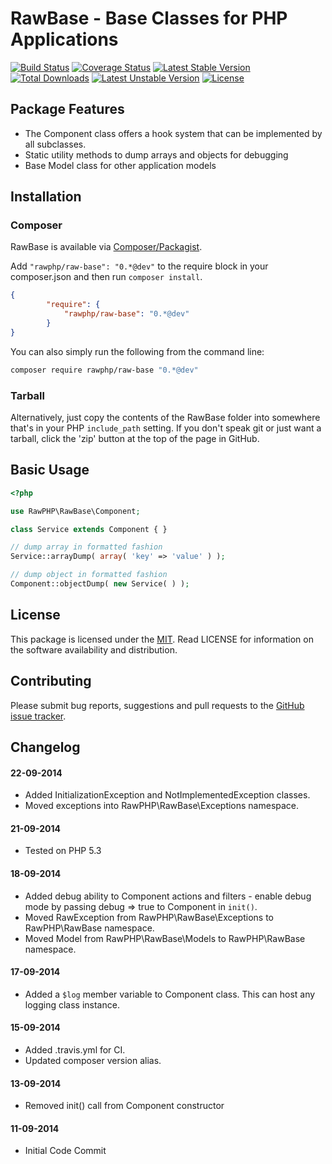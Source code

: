 # RawBase - Base Classes for PHP Applications 

[![Build Status](https://travis-ci.org/rawphp/RawBase.svg?branch=master)](https://travis-ci.org/rawphp/RawBase) [![Coverage Status](https://coveralls.io/repos/rawphp/RawBase/badge.png?branch=master)](https://coveralls.io/r/rawphp/RawBase?branch=master)
[![Latest Stable Version](https://poser.pugx.org/rawphp/raw-base/v/stable.svg)](https://packagist.org/packages/rawphp/raw-base) [![Total Downloads](https://poser.pugx.org/rawphp/raw-base/downloads.svg)](https://packagist.org/packages/rawphp/raw-base)
[![Latest Unstable Version](https://poser.pugx.org/rawphp/raw-base/v/unstable.svg)](https://packagist.org/packages/rawphp/raw-base) [![License](https://poser.pugx.org/rawphp/raw-base/license.svg)](https://packagist.org/packages/rawphp/raw-base)


## Package Features
- The Component class offers a hook system that can be implemented by all subclasses.
- Static utility methods to dump arrays and objects for debugging
- Base Model class for other application models

## Installation

### Composer
RawBase is available via [Composer/Packagist](https://packagist.org/packages/rawphp/raw-base).

Add `"rawphp/raw-base": "0.*@dev"` to the require block in your composer.json and then run `composer install`.

```json
{
        "require": {
            "rawphp/raw-base": "0.*@dev"
        }
}
```

You can also simply run the following from the command line:

```sh
composer require rawphp/raw-base "0.*@dev"
```

### Tarball
Alternatively, just copy the contents of the RawBase folder into somewhere that's in your PHP `include_path` setting. If you don't speak git or just want a tarball, click the 'zip' button at the top of the page in GitHub.

## Basic Usage

```php
<?php

use RawPHP\RawBase\Component;

class Service extends Component { }

// dump array in formatted fashion
Service::arrayDump( array( 'key' => 'value' ) );

// dump object in formatted fashion
Component::objectDump( new Service( ) );
```

## License
This package is licensed under the [MIT](https://github.com/rawphp/RawBase/blob/master/LICENSE). Read LICENSE for information on the software availability and distribution.

## Contributing

Please submit bug reports, suggestions and pull requests to the [GitHub issue tracker](https://github.com/rawphp/RawBase/issues).

## Changelog

#### 22-09-2014
- Added InitializationException and NotImplementedException classes.
- Moved exceptions into RawPHP\RawBase\Exceptions namespace.

#### 21-09-2014
- Tested on PHP 5.3

#### 18-09-2014
- Added debug ability to Component actions and filters - enable debug mode by passing debug => true to Component in `init()`.
- Moved RawException from RawPHP\RawBase\Exceptions to RawPHP\RawBase namespace.
- Moved Model from RawPHP\RawBase\Models to RawPHP\RawBase namespace.

#### 17-09-2014
- Added a `$log` member variable to Component class. This can host any logging class instance.

#### 15-09-2014
- Added .travis.yml for CI.
- Updated composer version alias.

#### 13-09-2014
- Removed init() call from Component constructor

#### 11-09-2014
- Initial Code Commit
